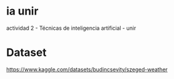 # ia unir
actividad 2 - Técnicas de inteligencia artificial - unir

# Dataset
https://www.kaggle.com/datasets/budincsevity/szeged-weather
